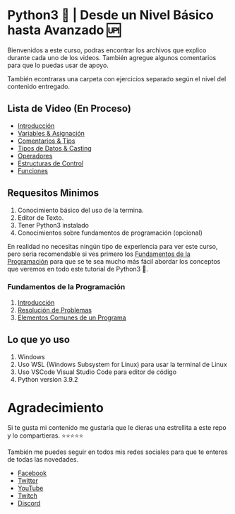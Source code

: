 # Python3 🐍 | Desde un Nivel Básico hasta Avanzado 🆙

Bienvenidos a este curso, podras encontrar los archivos que explico durante cada uno de los videos. También agregue algunos comentarios para que lo puedas usar de apoyo.

También econtraras una carpeta con ejercicios separado según el nivel del contenido entregado.

## Lista de Video (En Proceso)

- [Introducción](https://www.youtube.com/watch?v=aSWEgciWWKY)
- [Variables & Asignación](https://www.youtube.com/watch?v=xrPkfAQeNZw)
- [Comentarios & Tips](https://www.youtube.com/watch?v=cMOtpncw1ck)
- [Tipos de Datos & Casting](https://www.youtube.com/watch?v=gIn7f-EMV9s)
- [Operadores](https://www.youtube.com/watch?v=3GmyK9PufGE)
- [Estructuras de Control](https://www.youtube.com/watch?v=96-ZpY_vkWQ)
- [Funciones](https://youtu.be/x0w_zeT6jJk?si=tPeBi5XMdPeo-UNy)

## Requesitos Minimos

1. Conocimiento básico del uso de la termina.
2. Editor de Texto.
3. Tener Python3 instalado
4. Conocimientos sobre fundamentos de programación (opcional)

En realidad no necesitas ningún tipo de experiencia para ver este curso, pero seria recomendable si ves primero los [Fundamentos de la Programación](https://www.youtube.com/watch?v=NTvnxHqwCS0&list=PLs6-qUGNfXBkCT_9FjNMDjxMYglF5Tk-B) para que se te sea mucho más fácil abordar los conceptos que veremos en todo este tutorial de Python3 🐍.

### Fundamentos de la Programación

1. [Introducción](https://youtu.be/Ga9jlolNDXA)
2. [Resolución de Problemas](https://youtu.be/NTvnxHqwCS0)
3. [Elementos Comunes de un Programa](https://youtu.be/Yk1GDyMnWWM)

## Lo que yo uso

1. Windows
2. Uso WSL (Windows Subsystem for Linux) para usar la terminal de Linux
3. Uso VSCode Visual Studio Code para editor de código
4. Python version 3.9.2

# Agradecimiento

Si te gusta mi contenido me gustaría que le dieras una estrellita a este repo y lo compartieras. ⭐⭐⭐⭐⭐

También me puedes seguir en todos mis redes sociales para que te enteres de todas las novedades.

- [Facebook](https://www.facebook.com/cristhianjhlcom)
- [Twitter](https://twitter.com/cristhianjhlcom)
- [YouTube](https://www.youtube.com/channel/UCHAghHz0ytlb7OthFRJRg7Q)
- [Twitch](https://twitch.tv/cristhianjhlcom)
- [Discord](https://discord.gg/Y8xmxvBb)
